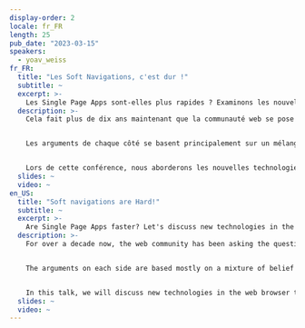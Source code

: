 ```yaml
---
display-order: 2
locale: fr_FR
length: 25
pub_date: "2023-03-15"
speakers:
  - yoav_weiss
fr_FR:
  title: "Les Soft Navigations, c'est dur !"
  subtitle: ~
  excerpt: >-
    Les Single Page Apps sont-elles plus rapides ? Examinons les nouvelles technologies du navigateur web qui nous permettent de mesurer les performances des SPAs.
  description: >-
    Cela fait plus de dix ans maintenant que la communauté web se pose la question suivante : "Les Single Page Apps sont-elles plus rapides ?"


    Les arguments de chaque côté se basent principalement sur un mélange de convictions et d'anecdotes, étant donné que nous ne disposions pas de données pour répondre à ces questions. Jusqu'à présent.


    Lors de cette conférence, nous aborderons les nouvelles technologies dans le navigateur web qui nous permettent de mesurer les métriques de performance des Single Page Apps de la même manière que pour les Multipage Apps. Nous examinerons leurs fonctionnalités, leur mode de fonctionnement et la manière dont vous pouvez les utiliser pour améliorer les performances de votre SPA.
  slides: ~
  video: ~
en_US:
  title: "Soft navigations are Hard!"
  subtitle: ~
  excerpt: >-
    Are Single Page Apps faster? Let's discuss new technologies in the web browser that allow us to measure performance metrics for SPAs.
  description: >-
    For over a decade now, the web community has been asking the question, "Are Single Page Apps faster?"


    The arguments on each side are based mostly on a mixture of belief and anecdote, since we didn't have the data to answer these questions. Until now.


    In this talk, we will discuss new technologies in the web browser that allow us to measure performance metrics for Single Page Apps in the same way as for Multipage Apps. We'll look at their functionality, how they work, and how you can use them to improve the performance of your SPA.
  slides: ~
  video: ~
---
```

